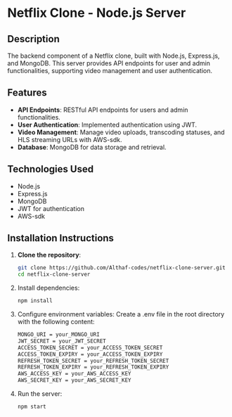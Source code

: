 # Netflix Clone - Node.js Server

## Description
The backend component of a Netflix clone, built with Node.js, Express.js, and MongoDB. This server provides API endpoints for user and admin functionalities, supporting video management and user authentication.

## Features
- **API Endpoints**: RESTful API endpoints for users and admin functionalities.
- **User Authentication**: Implemented authentication using JWT.
- **Video Management**: Manage video uploads, transcoding statuses, and HLS streaming URLs with AWS-sdk.
- **Database**: MongoDB for data storage and retrieval.

## Technologies Used
- Node.js
- Express.js
- MongoDB
- JWT for authentication
- AWS-sdk

## Installation Instructions

1. **Clone the repository**:
   ```sh
   git clone https://github.com/Althaf-codes/netflix-clone-server.git
   cd netflix-clone-server

2. Install dependencies:
   ```sh
   npm install

3. Configure environment variables:
   Create a .env file in the root directory with the following content:
   ```sh
   MONGO_URI = your_MONGO_URI 
   JWT_SECRET = your_JWT_SECRET 
   ACCESS_TOKEN_SECRET = your_ACCESS_TOKEN_SECRET 
   ACCESS_TOKEN_EXPIRY = your_ACCESS_TOKEN_EXPIRY 
   REFRESH_TOKEN_SECRET = your_REFRESH_TOKEN_SECRET 
   REFRESH_TOKEN_EXPIRY = your_REFRESH_TOKEN_EXPIRY 
   AWS_ACCESS_KEY = your_AWS_ACCESS_KEY 
   AWS_SECRET_KEY = your_AWS_SECRET_KEY 

4. Run the server:
   ```sh
   npm start

